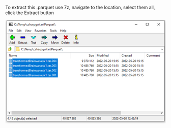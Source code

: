 To extract this .parquet use 7z, navigate to the location, select them all, click the Extract button

![Brainjammer Database](decompressTE.png)
